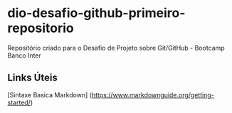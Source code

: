 # dio-desafio-github-primeiro-repositorio
Repositório criado para o Desafio de Projeto sobre Git/GitHub - Bootcamp Banco Inter


## Links Úteis
[Sintaxe Basica Markdown] (https://www.markdownguide.org/getting-started/)
